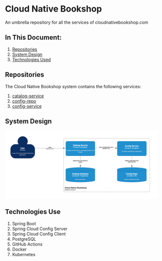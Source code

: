 # Cloud Native Bookshop
An umbrella repository for all the services of cloudnativebookshop.com

## In This Document:
1. [Repositories](#repositories)
2. [System Design](#system-design)
3. [Technologies Used](#technologies-used)

## Repositories
The Cloud Native Bookshop system contains the following services:
1. [catalog-service](https://github.com/shantdashjian/catalog-service)
2. [config-repo](https://github.com/shantdashjian/config-repo)
3. [config-service](https://github.com/shantdashjian/config-service)

## System Design
![System Design](images/system-design.png)

## Technologies Use
1. Spring Boot
2. Spring Cloud Config Server
3. Spring Cloud Config Client
4. PostgreSQL
5. GitHub Actions
6. Docker
7. Kubernetes

